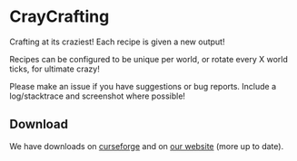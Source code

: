 CrayCrafting
===============

Crafting at its craziest! Each recipe is given a new output!

Recipes can be configured to be unique per world, or rotate every X world ticks, for ultimate crazy!

Please make an issue if you have suggestions or bug reports. Include a log/stacktrace and screenshot where possible!

Download
--------

We have downloads on [curseforge](https://www.curseforge.com/minecraft/mc-mods/craycrafting) and on [our website](http://doubledoordev.net/) (more up to date).
